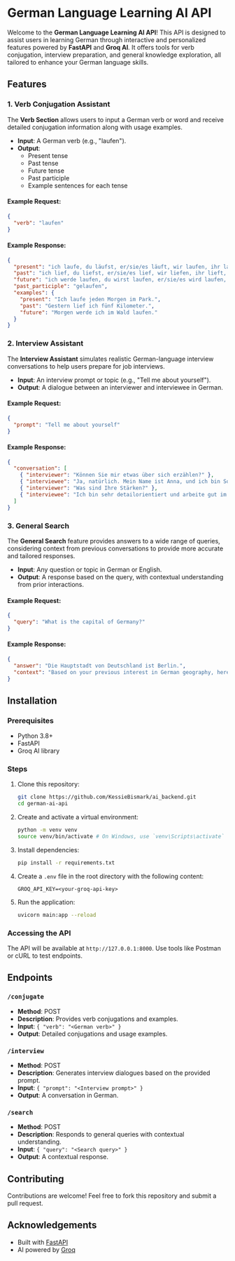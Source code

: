 # German Language Learning AI API

Welcome to the **German Language Learning AI API**! This API is designed to assist users in learning German through interactive and personalized features powered by **FastAPI** and **Groq AI**. It offers tools for verb conjugation, interview preparation, and general knowledge exploration, all tailored to enhance your German language skills.

## Features

### 1. Verb Conjugation Assistant

The **Verb Section** allows users to input a German verb or word and receive detailed conjugation information along with usage examples.

- **Input**: A German verb (e.g., "laufen").
- **Output**:
  - Present tense
  - Past tense
  - Future tense
  - Past participle
  - Example sentences for each tense

#### Example Request:
```json
{
  "verb": "laufen"
}
```

#### Example Response:
```json
{
  "present": "ich laufe, du läufst, er/sie/es läuft, wir laufen, ihr lauft, sie laufen",
  "past": "ich lief, du liefst, er/sie/es lief, wir liefen, ihr lieft, sie liefen",
  "future": "ich werde laufen, du wirst laufen, er/sie/es wird laufen, wir werden laufen, ihr werdet laufen, sie werden laufen",
  "past_participle": "gelaufen",
  "examples": {
    "present": "Ich laufe jeden Morgen im Park.",
    "past": "Gestern lief ich fünf Kilometer.",
    "future": "Morgen werde ich im Wald laufen."
  }
}
```

### 2. Interview Assistant

The **Interview Assistant** simulates realistic German-language interview conversations to help users prepare for job interviews.

- **Input**: An interview prompt or topic (e.g., "Tell me about yourself").
- **Output**: A dialogue between an interviewer and interviewee in German.

#### Example Request:
```json
{
  "prompt": "Tell me about yourself"
}
```

#### Example Response:
```json
{
  "conversation": [
    { "interviewer": "Können Sie mir etwas über sich erzählen?" },
    { "interviewee": "Ja, natürlich. Mein Name ist Anna, und ich bin Softwareentwicklerin mit fünf Jahren Erfahrung im Bereich Webentwicklung." },
    { "interviewer": "Was sind Ihre Stärken?" },
    { "interviewee": "Ich bin sehr detailorientiert und arbeite gut im Team." }
  ]
}
```

### 3. General Search

The **General Search** feature provides answers to a wide range of queries, considering context from previous conversations to provide more accurate and tailored responses.

- **Input**: Any question or topic in German or English.
- **Output**: A response based on the query, with contextual understanding from prior interactions.

#### Example Request:
```json
{
  "query": "What is the capital of Germany?"
}
```

#### Example Response:
```json
{
  "answer": "Die Hauptstadt von Deutschland ist Berlin.",
  "context": "Based on your previous interest in German geography, here are some additional facts about Berlin."
}
```

## Installation

### Prerequisites

- Python 3.8+
- FastAPI
- Groq AI library

### Steps

1. Clone this repository:
   ```bash
   git clone https://github.com/KessieBismark/ai_backend.git
   cd german-ai-api
   ```
2. Create and activate a virtual environment:
   ```bash
   python -m venv venv
   source venv/bin/activate # On Windows, use `venv\Scripts\activate`
   ```
3. Install dependencies:
   ```bash
   pip install -r requirements.txt
   ```
4. Create a `.env` file in the root directory with the following content:
   ```env
   GROQ_API_KEY=<your-groq-api-key>
   ```
5. Run the application:
   ```bash
   uvicorn main:app --reload
   ```

### Accessing the API

The API will be available at `http://127.0.0.1:8000`. Use tools like Postman or cURL to test endpoints.

## Endpoints

### `/conjugate`

- **Method**: POST
- **Description**: Provides verb conjugations and examples.
- **Input**: `{ "verb": "<German verb>" }`
- **Output**: Detailed conjugations and usage examples.

### `/interview`

- **Method**: POST
- **Description**: Generates interview dialogues based on the provided prompt.
- **Input**: `{ "prompt": "<Interview prompt>" }`
- **Output**: A conversation in German.

### `/search`

- **Method**: POST
- **Description**: Responds to general queries with contextual understanding.
- **Input**: `{ "query": "<Search query>" }`
- **Output**: A contextual response.

## Contributing

Contributions are welcome! Feel free to fork this repository and submit a pull request.

## Acknowledgements

- Built with [FastAPI](https://fastapi.tiangolo.com/)
- AI powered by [Groq](https://groq.com/)

